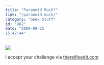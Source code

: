 ```yaml
---
title: "Paranoid Much?"
link: "/paranoid-much/"
category: "Geek Stuff"
id: "982"
date: "2009-09-25
15:47:44"
---
```


![](http://25.media.tumblr.com/tumblr_kqjlnkagQp1qzbi86o1_500.jpg)

I accept your challenge via
[thereifixedit.com](http://thereifixedit.com/wp-content/uploads/2009/07/christiner-stealthis.jpg)
